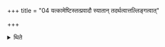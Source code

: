 +++
title = "04 यत्कामेष्टिस्तत्प्रवादौ स्यातान् तदर्थत्वात्तल्लिङ्गत्वात्"

+++

<details><summary>थिते</summary>

यत्कामेष्टिस्तत्प्रवादौ स्यातां तदर्थत्वात्तल्लिङ्गत्वात् । तद्देवतौ वा । प्राकृतौ वा ४
</details>
